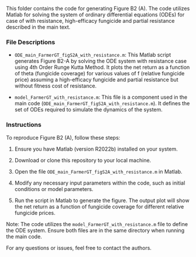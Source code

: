 This folder contains the code for generating Figure B2 (A). The code utilizes Matlab for solving the system of ordinary differential equations (ODEs) for case of with resistance, high-efficacy fungicide and partial resistance described in the main text.

### File Descriptions

- `ODE_main_FarmerGT_figS2A_with_resistance.m`: This Matlab script generates Figure B2-A by solving the ODE system with resistance case using 4th Order Runge Kutta Method.
It plots the net return as a function of theta (fungicide coverage) for various values of f (relative fungicide price) assuming a high-efficacy fungicide and partial resistance but without fitness cost of resistance.

- `model_FarmerGT_with_resistance.m`: This file is a component used in the main code (`ODE_main_FarmerGT_figS2A_with_resistance.m`). It defines the set of ODEs required to simulate the dynamics of the system. 

### Instructions

To reproduce Figure B2 (A), follow these steps:

1. Ensure you have Matlab (version R2022b) installed on your system.

2. Download or clone this repository to your local machine.

3. Open the file `ODE_main_FarmerGT_figS2A_with_resistance.m` in Matlab.

4. Modify any necessary input parameters within the code, such as initial conditions or model parameters.

5. Run the script in Matlab to generate the figure. The output plot will show the net return as a function of fungicide coverage for different relative fungicide prices.

Note: The code utilizes the `model_FarmerGT_with_resistance.m` file to define the ODE system. Ensure both files are in the same directory when running the main code.

For any questions or issues, feel free to contact the authors.
